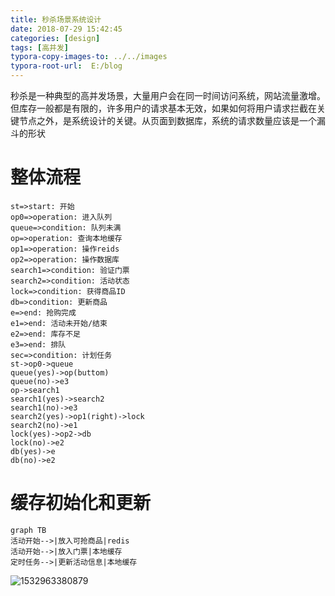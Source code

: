 ```yaml
---
title: 秒杀场景系统设计
date: 2018-07-29 15:42:45
categories: [design]
tags: [高并发]
typora-copy-images-to: ../../images
typora-root-url:  E:/blog
---
```


秒杀是一种典型的高并发场景，大量用户会在同一时间访问系统，网站流量激增。但库存一般都是有限的，许多用户的请求基本无效，如果如何将用户请求拦截在关键节点之外，是系统设计的关键。从页面到数据库，系统的请求数量应该是一个漏斗的形状

<!--more-->

# 整体流程

```flow
st=>start: 开始
op0=>operation: 进入队列
queue=>condition: 队列未满
op=>operation: 查询本地缓存
op1=>operation: 操作reids
op2=>operation: 操作数据库
search1=>condition: 验证门票
search2=>condition: 活动状态
lock=>condition: 获得商品ID
db=>condition: 更新商品
e=>end: 抢购完成
e1=>end: 活动未开始/结束
e2=>end: 库存不足
e3=>end: 排队
sec=>condition: 计划任务
st->op0->queue
queue(yes)->op(buttom)
queue(no)->e3
op->search1
search1(yes)->search2
search1(no)->e3
search2(yes)->op1(right)->lock
search2(no)->e1
lock(yes)->op2->db
lock(no)->e2
db(yes)->e
db(no)->e2

```

# 缓存初始化和更新

```mermaid
graph TB
活动开始-->|放入可抢商品|redis
活动开始-->|放入门票|本地缓存
定时任务-->|更新活动信息|本地缓存
```

![1532963380879](/blog/images/1532963380879.png)